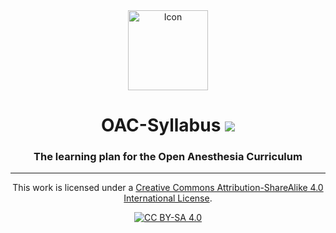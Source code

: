 <div align="center">
  <span align="center"><img width="128" height="128" class="center" src="https://user-images.githubusercontent.com/786092/109433185-157a4500-79dd-11eb-9c57-3b7a5fa42fdd.png" alt="Icon"></span>
  <h1 align="center">OAC-Syllabus <img src="https://img.shields.io/badge/License-CC%20BY--SA%204.0-lightgrey.svg"></h1>
  <h3 align="center">The learning plan for the Open Anesthesia Curriculum</h3>
<div align="center">

</div>


------------------

This work is licensed under a
[Creative Commons Attribution-ShareAlike 4.0 International License][cc-by-sa].

[![CC BY-SA 4.0][cc-by-sa-image]][cc-by-sa]

[cc-by-sa]: http://creativecommons.org/licenses/by-sa/4.0/
[cc-by-sa-image]: https://licensebuttons.net/l/by-sa/4.0/88x31.png
[cc-by-sa-shield]: https://img.shields.io/badge/License-CC%20BY--SA%204.0-lightgrey.svg
